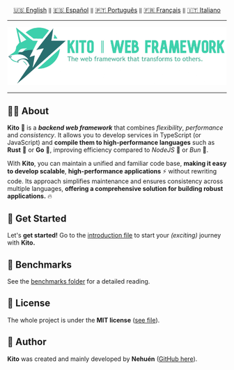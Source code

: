 <div align="center">

[🇺🇸 English](./README.md) `‖` [🇪🇸 Español](./docs/español/README.md) `‖` [🇵🇹 Português](./docs/portugues/README.md) `‖` [🇫🇷 Français](./docs/francais/README.md) `‖` [🇮🇹 Italiano](./docs/italiano/README.md)

<hr />

<img src="./public/static/banners/kito_banner_en.png" alt="Kito Banner" />

<hr />

</div>

## 👋🏼 About

**Kito** 🦊 is a **_backend web framework_** that combines _flexibility_, _performance_ and _consistency_. It allows you to develop services in TypeScript (or JavaScript) and **compile them to high-performance languages** such as **Rust** 🦀 or **Go** 🐹, improving efficiency compared to _NodeJS_ 🐢 or _Bun_ 🍙.

With **Kito**, you can maintain a unified and familiar code base, **making it easy to develop scalable**, **high-performance applications** ⚡ without rewriting code. Its approach simplifies maintenance and ensures consistency across multiple languages, **offering a comprehensive solution for building robust applications.** 🔥

## 🚀 Get Started

Let's **get started!** Go to the [introduction file](docs/INTRODUCTION.md) to start your _(exciting)_ journey with **Kito.**

## 👀 Benchmarks

See the [benchmarks folder](/benchmarks) for a detailed reading.

## 📄 License

The whole project is under the **MIT license** ([see file](./LICENSE)).

## 👤 Author

**Kito** was created and mainly developed by **Nehuén** ([GitHub here](https://github.com/nehu3n)).
